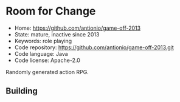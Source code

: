 # Room for Change

- Home: https://github.com/antionio/game-off-2013
- State: mature, inactive since 2013
- Keywords: role playing
- Code repository: https://github.com/antionio/game-off-2013.git
- Code language: Java
- Code license: Apache-2.0

Randomly generated action RPG.

## Building

